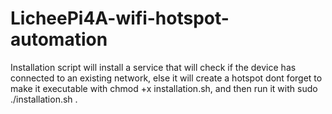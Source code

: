 # LicheePi4A-wifi-hotspot-automation

Installation script will install a service that will check if the device has connected to an existing network, else it will create a hotspot dont forget to make it executable with chmod +x installation.sh, and then run it with sudo ./installation.sh .


